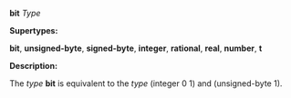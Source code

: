 **bit** *Type* 



**Supertypes:** 



**bit**, **unsigned-byte**, **signed-byte**, **integer**, **rational**, **real**, **number**, **t** 



**Description:** 



The *type* **bit** is equivalent to the *type* (integer 0 1) and (unsigned-byte 1). 




